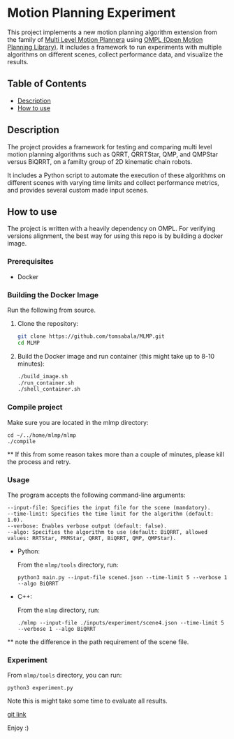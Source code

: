 # Motion Planning Experiment

This project implements a new motion planning algorithm extension from the family of [Multi Level Motion Plannera](https://ompl.kavrakilab.org/multiLevelPlanning.html) using [OMPL (Open Motion Planning Library)](https://ompl.kavrakilab.org/index.html). It includes a framework to run experiments with multiple algorithms on different scenes, collect performance data, and visualize the results.

## Table of Contents

- [Description](#description)
- [How to use](#how-to-use)

## Description

The project provides a framework for testing and comparing multi level motion planning algorithms such as QRRT, QRRTStar, QMP, and QMPStar versus BiQRRT, on a familty group of 2D kinematic chain robots. 

It includes a Python script to automate the execution of these algorithms on different scenes with varying time limits and collect performance metrics, and provides several custom made input scenes.

## How to use

The project is written with a heavily dependency on OMPL. For verifying versions alignment, the best way for using this repo is by building a docker image.

### Prerequisites

- Docker

### Building the Docker Image
Run the following from source.

1. Clone the repository:
    ```sh
    git clone https://github.com/tomsabala/MLMP.git
    cd MLMP
    ```

2. Build the Docker image and run container (this might take up to 8-10 minutes):
    ```sh
    ./build_image.sh
    ./run_container.sh
    ./shell_container.sh
    ```
### Compile project
Make sure you are located in the mlmp directory:

    cd ~/../home/mlmp/mlmp
    ./compile

** If this from some reason takes more than a couple of minutes, please kill the process and retry.

### Usage

The program accepts the following command-line arguments:

    --input-file: Specifies the input file for the scene (mandatory).
    --time-limit: Specifies the time limit for the algorithm (default: 1.0).
    --verbose: Enables verbose output (default: false).
    --algo: Specifies the algorithm to use (default: BiQRRT, allowed values: RRTStar, PRMStar, QRRT, BiQRRT, QMP, QMPStar).

* Python:
    
    From the `mlmp/tools` directory, run:
    
    `python3 main.py --input-file scene4.json --time-limit 5 --verbose 1 --algo BiQRRT`

* C++:
    
    From the `mlmp` directory, run:

    `./mlmp --input-file ./inputs/experiment/scene4.json --time-limit 5 --verbose 1 --algo BiQRRT`


** note the difference in the path requirement of the scene file.

### Experiment

From `mlmp/tools` directory, you can run:

    python3 experiment.py

Note this is might take some time to evaluate all results.

[git link](https://github.com/tomsabala/MLMP)

Enjoy :) 
